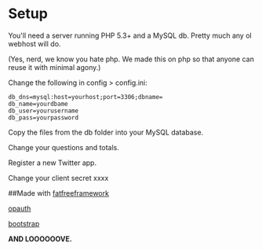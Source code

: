 Setup
========

You'll need a server running PHP 5.3+ and a MySQL db. Pretty much any ol webhost will do.

(Yes, nerd, we know you hate php. We made this on php so that anyone can reuse it with minimal agony.)

Change the following in config > config.ini:

```
db_dns=mysql:host=yourhost;port=3306;dbname=
db_name=yourdbame
db_user=yourusername
db_pass=yourpassword
```

Copy the files from the db folder into your MySQL database.

Change your questions and totals.

Register a new Twitter app.

Change your client secret xxxx



##Made with
[fatfreeframework](http://fatfree.sf.net/)

[opauth](http://opauth.org/)

[bootstrap](http://getbootstrap.com/)

**AND LOOOOOOVE.**